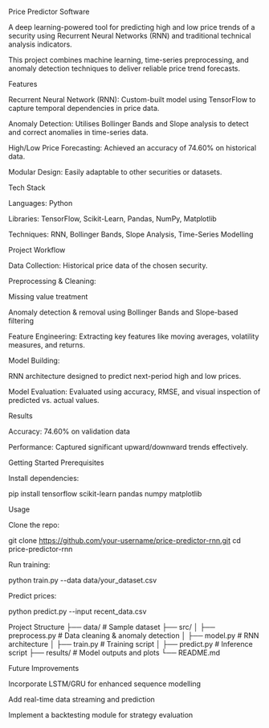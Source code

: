 Price Predictor Software

A deep learning-powered tool for predicting high and low price trends of a security using Recurrent Neural Networks (RNN) and traditional technical analysis indicators.

This project combines machine learning, time-series preprocessing, and anomaly detection techniques to deliver reliable price trend forecasts.

Features

Recurrent Neural Network (RNN): Custom-built model using TensorFlow to capture temporal dependencies in price data.

Anomaly Detection: Utilises Bollinger Bands and Slope analysis to detect and correct anomalies in time-series data.

High/Low Price Forecasting: Achieved an accuracy of 74.60% on historical data.

Modular Design: Easily adaptable to other securities or datasets.

Tech Stack

Languages: Python

Libraries: TensorFlow, Scikit-Learn, Pandas, NumPy, Matplotlib

Techniques: RNN, Bollinger Bands, Slope Analysis, Time-Series Modelling

Project Workflow

Data Collection: Historical price data of the chosen security.

Preprocessing & Cleaning:

Missing value treatment

Anomaly detection & removal using Bollinger Bands and Slope-based filtering

Feature Engineering: Extracting key features like moving averages, volatility measures, and returns.

Model Building:

RNN architecture designed to predict next-period high and low prices.

Model Evaluation: Evaluated using accuracy, RMSE, and visual inspection of predicted vs. actual values.

Results

Accuracy: 74.60% on validation data

Performance: Captured significant upward/downward trends effectively.

Getting Started
Prerequisites

Install dependencies:

pip install tensorflow scikit-learn pandas numpy matplotlib

Usage

Clone the repo:

git clone https://github.com/your-username/price-predictor-rnn.git
cd price-predictor-rnn


Run training:

python train.py --data data/your_dataset.csv


Predict prices:

python predict.py --input recent_data.csv

Project Structure
├── data/               # Sample dataset
├── src/
│   ├── preprocess.py   # Data cleaning & anomaly detection
│   ├── model.py        # RNN architecture
│   ├── train.py        # Training script
│   ├── predict.py      # Inference script
├── results/            # Model outputs and plots
└── README.md

Future Improvements

Incorporate LSTM/GRU for enhanced sequence modelling

Add real-time data streaming and prediction

Implement a backtesting module for strategy evaluation
